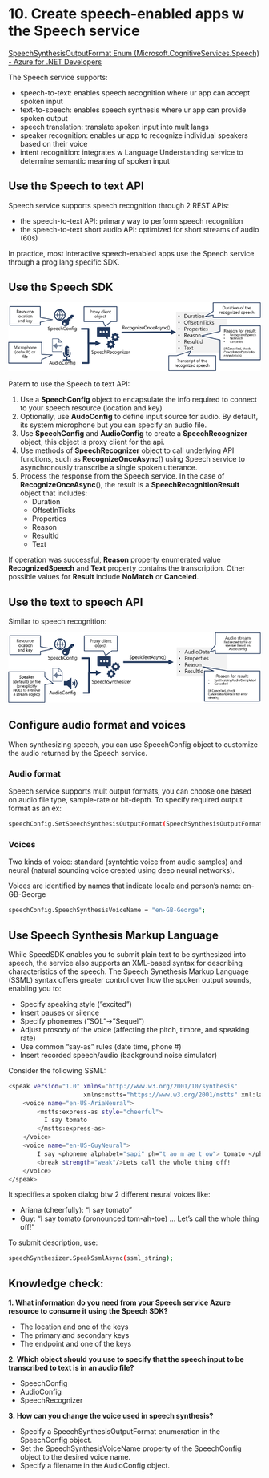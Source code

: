 # 10. Create speech-enabled apps w the Speech service

[SpeechSynthesisOutputFormat Enum (Microsoft.CognitiveServices.Speech) - Azure for .NET Developers](https://learn.microsoft.com/en-us/dotnet/api/microsoft.cognitiveservices.speech.speechsynthesisoutputformat)

The Speech service supports:

- speech-to-text: enables speech recognition where ur app can accept spoken input
- text-to-speech: enables speech synthesis where ur app can provide spoken output
- speech translation: translate spoken input into mult langs
- speaker recognition: enables ur app to recognize individual speakers based on their voice
- intent recognition: integrates w Language Understanding service to determine semantic meaning of spoken input

## Use the Speech to text API

Speech service supports speech recognition through 2 REST APIs:

- the speech-to-text API: primary way to perform speech recognition
- the speech-to-text short audio API: optimized for short streams of audio (60s)

In practice, most interactive speech-enabled apps use the Speech service through a prog lang specific SDK. 

## Use the Speech SDK

![Module-10.2 image](../images/module-10.2.png)

Patern to use the Speech to text API: 

1. Use a **SpeechConfig** object to encapsulate the info required to connect to your speech resource (location and key)
2. Optionally, use **AudoConfig** to define input source for audio. By default, its system microphone but you can specify an audio file. 
3. Use **SpeechConfig** and **AudioConfig** to create a **SpeechRecognizer** object, this object is proxy client for the api. 
4. Use methods of **SpeechRecognizer** object to call underlying API functions, such as **RecognizeOnceAsync**() using Speech service to asynchronously transcribe a single spoken utterance. 
5. Process the response from the Speech service. In the case of **RecognizeOnceAsync**(), the result is a **SpeechRecognitionResult** object that includes:
    - Duration
    - OffsetInTicks
    - Properties
    - Reason
    - ResultId
    - Text

If operation was successful, **Reason** property enumerated value **RecognizedSpeech** and **Text** property contains the transcription. Other possible values for **Result** include **NoMatch** or **Canceled**. 

## Use the text to speech API

Similar to speech recognition:

![Module-10.1 image](../images/module-10.1.png)

## Configure audio format and voices

When synthesizing speech, you can use SpeechConfig object to customize the audio returned by the Speech service. 

### Audio format

Speech service supports mult output formats, you can choose one based on audio file type, sample-rate or bit-depth. To specify required output format as an ex:

```bash
speechConfig.SetSpeechSynthesisOutputFormat(SpeechSynthesisOutputFormat.Riff24Khz16BitMonoPcm);
```

### Voices

Two kinds of voice: standard (syntehtic voice from audio samples) and neural (natural sounding voice created using deep neural networks). 

Voices are identified by names that indicate locale and person’s name: en-GB-George

```bash
speechConfig.SpeechSynthesisVoiceName = "en-GB-George";
```

## Use Speech Synthesis Markup Language

While SpeedSDK enables you to submit plain text to be synthesized into speech, the service also supports an XML-based syntax for describing characteristics of the speech. The Speech Synethesis Markup Language (SSML) syntax offers greater control over how the spoken output sounds, enabling you to:

- Specify speaking style (”excited”)
- Insert pauses or silence
- Specify phonemes (”SQL”→”Sequel”)
- Adjust prosody of the voice (affecting the pitch, timbre, and speaking rate)
- Use common “say-as” rules (date time, phone #)
- Insert recorded speech/audio (background noise simulator)

Consider the following SSML:

```bash
<speak version="1.0" xmlns="http://www.w3.org/2001/10/synthesis" 
                     xmlns:mstts="https://www.w3.org/2001/mstts" xml:lang="en-US"> 
    <voice name="en-US-AriaNeural"> 
        <mstts:express-as style="cheerful"> 
          I say tomato 
        </mstts:express-as> 
    </voice> 
    <voice name="en-US-GuyNeural"> 
        I say <phoneme alphabet="sapi" ph="t ao m ae t ow"> tomato </phoneme>. 
        <break strength="weak"/>Lets call the whole thing off! 
    </voice> 
</speak>
```

It specifies a spoken dialog btw 2 different neural voices like:

- Ariana (cheerfully): “I say tomato”
- Guy: “I say tomato (pronounced tom-ah-toe) … Let’s call the whole thing off!”

To submit description, use:

```bash
speechSynthesizer.SpeakSsmlAsync(ssml_string);
```

## Knowledge check:

**1. What information do you need from your Speech service Azure resource to consume it using the Speech SDK?**

- The location and one of the keys
- The primary and secondary keys
- The endpoint and one of the keys

**2. Which object should you use to specify that the speech input to be transcribed to text is in an audio file?**

- SpeechConfig
- AudioConfig
- SpeechRecognizer

**3. How can you change the voice used in speech synthesis?**

- Specify a SpeechSynthesisOutputFormat enumeration in the SpeechConfig object.
- Set the SpeechSynthesisVoiceName property of the SpeechConfig object to the desired voice name.
- Specify a filename in the AudioConfig object.
